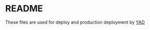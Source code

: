 # README
These files are used for deploy and production deployment by [YAD](https://github.com/AOEpeople/YAD)
